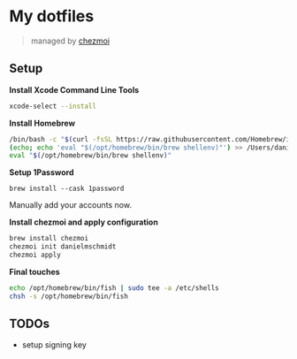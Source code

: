 # My dotfiles

> managed by [chezmoi](https://www.chezmoi.io/)

## Setup

**Install Xcode Command Line Tools**
```bash
xcode-select --install
```

**Install Homebrew**
```bash
/bin/bash -c "$(curl -fsSL https://raw.githubusercontent.com/Homebrew/install/HEAD/install.sh)"
(echo; echo 'eval "$(/opt/homebrew/bin/brew shellenv)"') >> /Users/daniel.banck/.zprofile
eval "$(/opt/homebrew/bin/brew shellenv)"
```

**Setup 1Password**
```
brew install --cask 1password
```
Manually add your accounts now.

**Install chezmoi and apply configuration**
```bash
brew install chezmoi
chezmoi init danielmschmidt
chezmoi apply
```

**Final touches**
```bash
echo /opt/homebrew/bin/fish | sudo tee -a /etc/shells
chsh -s /opt/homebrew/bin/fish
```


## TODOs

- setup signing key
